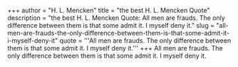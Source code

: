 +++
author = "H. L. Mencken"
title = "the best H. L. Mencken Quote"
description = "the best H. L. Mencken Quote: All men are frauds. The only difference between them is that some admit it. I myself deny it."
slug = "all-men-are-frauds-the-only-difference-between-them-is-that-some-admit-it-i-myself-deny-it"
quote = '''All men are frauds. The only difference between them is that some admit it. I myself deny it.'''
+++
All men are frauds. The only difference between them is that some admit it. I myself deny it.
